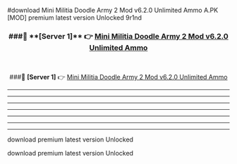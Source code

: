 #download Mini Militia Doodle Army 2 Mod v6.2.0 Unlimited Ammo A.PK [MOD] premium latest version Unlocked 9r1nd 



<div align="center">
<h3>###🔹 **[Server 1]** 👉 <a href="https://download1apk.web.app/">Mini Militia Doodle Army 2 Mod v6.2.0 Unlimited Ammo</a></h3><br>


###🔹 **[Server 1]** 👉 <a href="https://download1apk.web.app/">Mini Militia Doodle Army 2 Mod v6.2.0 Unlimited Ammo</a></h3>
</div>



----------------------------------------------------------

----------------------------------------------------------

----------------------------------------------------------

----------------------------------------------------------

----------------------------------------------------------

----------------------------------------------------------

----------------------------------------------------------

download premium latest version Unlocked

download premium latest version Unlocked
